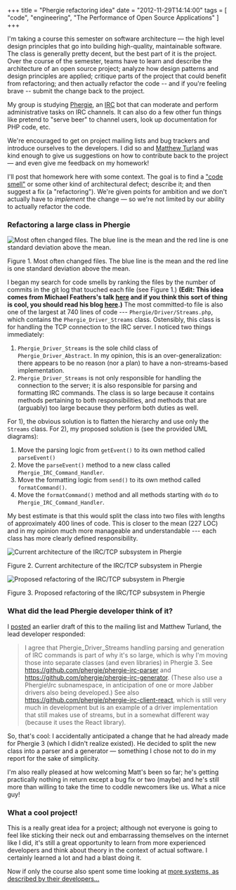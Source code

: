 +++
title = "Phergie refactoring idea"
date = "2012-11-29T14:14:00"
tags = [ "code", "engineering", "The Performance of Open Source Applications" ]
+++

I'm taking a course this semester on software architecture — the high
level design principles that go into building high-quality, maintainable
software. The class is generally pretty decent, but the best part of it
is the project. Over the course of the semester, teams have to learn and
describe the architecture of an open source project; analyze how design
patterns and design principles are applied; critique parts of the
project that could benefit from refactoring; and then actually refactor
the code -- and if you're feeling brave -- submit the change back to the
project.

My group is studying [Phergie](http://phergie.org/), an
[IRC](http://en.wikipedia.org/wiki/Internet_Relay_Chat) bot that can
moderate and perform administrative tasks on IRC channels. It can also
do a few other fun things like pretend to "serve beer" to channel users,
look up documentation for PHP code, etc.

We're encouraged to get on project mailing lists and bug trackers and
introduce ourselves to the developers. I did so and [Matthew
Turland](https://groups.google.com/forum/?fromgroups=#!topic/phergie/pb9IuHdAOhE/discussion)
was kind enough to give us suggestions on how to contribute back to the
project — and even give me feedback on my homework!

I'll post that homework here with some context. The goal is to find a
["code smell"](http://en.wikipedia.org/wiki/Code_smell) or some other
kind of architectural defect; describe it; and then suggest a fix (a
"refactoring"). We're given points for ambition and we don't actually
have to *implement* the change — so we're not limited by our ability to
actually refactor the code.

### Refactoring a large class in Phergie

![Most often changed files. The blue line is the mean and the red line
is one standard deviation above the
mean.](/phergie/commits.png)

Figure 1. Most often changed files. The blue line is the mean and the
red line is one standard deviation above the mean.

I began my search for code smells by ranking the files by the number of
commits in the git log that touched each file (see Figure 1.) **(Edit:
This idea comes from Michael Feathers's talk
[here](http://www.youtube.com/watch?v=0eAhzJ_KM-Q) and if you think this
sort of thing is cool, you should read his blog
[here](http://michaelfeathers.typepad.com/).)** The most committed-to
file is also one of the largest at 740 lines of code ---
`Phergie/Driver/Streams.php`, which contains the
`Phergie_Driver_Streams` class. Ostensibly, this class is for handling
the TCP connection to the IRC server. I noticed two things immediately:

1.  `Phergie_Driver_Streams` is the sole child class of
    `Phergie_Driver_Abstract`. In my opinion, this is an
    over-generalization: there appears to be no reason (nor a plan) to
    have a non-streams-based implementation.
2.  `Phergie_Driver_Streams` is not only responsible for handling the
    connection to the server; it is also responsible for parsing and
    formatting IRC commands. The class is so large because it contains
    methods pertaining to both responsibilities, and methods that are
    (arguably) too large because they perform both duties as well.

For 1), the obvious solution is to flatten the hierarchy and use only
the `Streams` class. For 2), my proposed solution is (see the provided
UML diagrams):

1.  Move the parsing logic from `getEvent()` to its own method called
    `parseEvent()`
2.  Move the `parseEvent()` method to a new class called
    `Phergie_IRC_Command_Handler`.
3.  Move the formatting logic from `send()` to its own method called
    `formatCommand()`.
4.  Move the `formatCommand()` method and all methods starting with `do`
    to `Phergie_IRC_Command_Handler`.

My best estimate is that this would split the class into two files with
lengths of approximately 400 lines of code. This is closer to the mean
(227 LOC) and in my opinion much more manageable and understandable ---
each class has more clearly defined responsibility.

![Current architecture of the IRC/TCP subsystem in
Phergie](/phergie/refactor-1.png)

Figure 2. Current architecture of the IRC/TCP subsystem in Phergie

![Proposed refactoring of the IRC/TCP subsystem in
Phergie](/phergie/refactor-2.png)

Figure 3. Proposed refactoring of the IRC/TCP subsystem in Phergie

### What did the lead Phergie developer think of it?

I
[posted](https://groups.google.com/forum/?fromgroups=#!topic/phergie/pb9IuHdAOhE)
an earlier draft of this to the mailing list and Matthew Turland, the
lead developer responded:

> I agree that Phergie\_Driver\_Streams handling parsing and generation
> of IRC commands is part of why it's so large, which is why I'm moving
> those into separate classes (and even libraries) in Phergie 3. See
> https://github.com/phergie/phergie-irc-parser and
> https://github.com/phergie/phergie-irc-generator. (These also use a
> Phergie\\Irc subnamespace, in anticipation of one or more Jabber
> drivers also being developed.) See also
> https://github.com/phergie/phergie-irc-client-react, which is still
> very much in development but is an example of a driver implementation
> that still makes use of streams, but in a somewhat different way
> (because it uses the React library).

So, that's cool: I accidentally anticipated a change that he had already
made for Phergie 3 (which I didn't realize existed). He decided to split
the new class into a parser and a generator — something I chose not to
do in my report for the sake of simplicity.

I'm also really pleased at how welcoming Matt's been so far; he's
getting practically nothing in return except a bug fix or two (maybe)
and he's still more than willing to take the time to coddle newcomers
like us. What a nice guy!

### What a cool project!

This is a really great idea for a project; although not everyone is
going to feel like sticking their neck out and embarrassing themselves
on the internet like I did, it's still a great opportunity to learn from
more experienced developers and think about theory in the context of
actual software. I certainly learned a lot and had a blast doing it.

Now if only the course also spent some time looking at [more systems, as
described by their developers...](http://aosabook.org)
